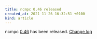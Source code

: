```yaml
---
title: ncmpc 0.46 released
created_at: 2021-11-26 16:32:51 +0100
kind: article
---
```


ncmpc [0.46](/download/ncmpc/0/ncmpc-0.46.tar.xz) has been released.
[Change log](https://raw.githubusercontent.com/MusicPlayerDaemon/ncmpc/v0.46/NEWS)
